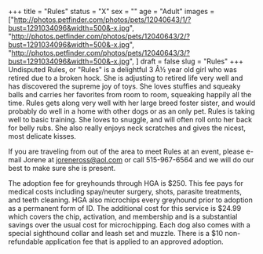 +++
title = "Rules"
status = "X"
sex = ""
age = "Adult"
images = ["http://photos.petfinder.com/photos/pets/12040643/1/?bust=1291034096&width=500&-x.jpg",
"http://photos.petfinder.com/photos/pets/12040643/2/?bust=1291034096&width=500&-x.jpg",
"http://photos.petfinder.com/photos/pets/12040643/3/?bust=1291034096&width=500&-x.jpg",
]
draft = false
slug = "Rules"
+++
Undisputed Rules, or "Rules" is a delightful 3 Â½ year old girl who was retired due to a broken hock. She is adjusting to retired life very well and has discovered the supreme joy of toys. She loves stuffies and squeaky balls and carries her favorites from room to room, squeaking happily all the time. Rules gets along very well with her large breed foster sister, and would probably do well in a home with other dogs or as an only pet.   Rules is taking well to basic training.  She loves to snuggle, and will often roll onto her back for belly rubs. She also really enjoys neck scratches and gives the nicest, most delicate kisses.


  If you are traveling from out of the area to meet Rules at an event, please e-mail Jorene at joreneross@aol.com or call 515-967-6564 and we will do our best to make sure she is present.

The adoption fee for greyhounds through HGA is $250. This fee pays for medical costs including spay/neuter surgery, shots, parasite treatments, and teeth cleaning.  HGA also microchips every greyhound prior to adoption as a permanent form of ID.  The additional cost for this service is $24.99 which covers the chip, activation, and membership and is a substantial savings over the usual cost for microchipping.  Each dog also comes with a special sighthound collar and leash set and muzzle. There is a $10 non-refundable application fee that is applied to an approved adoption.
